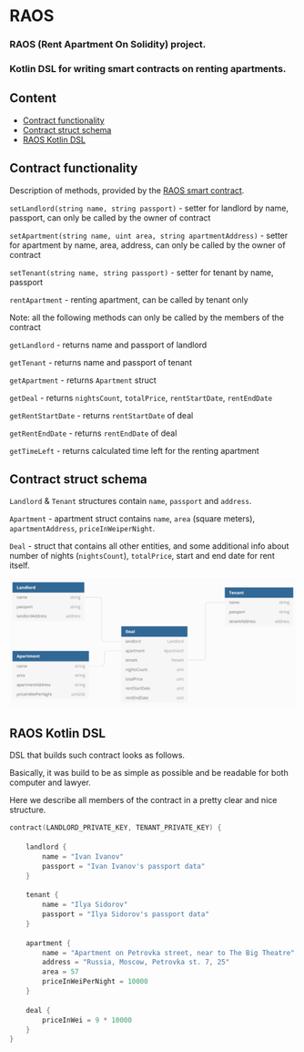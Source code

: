 # RAOS

### RAOS (Rent Apartment On Solidity) project.
### Kotlin DSL for writing smart contracts on renting apartments.

## Content

- [Contract functionality](#Contract-functionality)
- [Contract struct schema](#Contract-struct-schema)
- [RAOS Kotlin DSL](#RAOS-Kotlin-DSL)

## Contract functionality

Description of methods, provided by the [RAOS smart contract](https://github.com/AndreyVolkovBI/RAOS/blob/master/RAOSContract.sol).

`setLandlord(string name, string passport)` - setter for landlord by name, passport, can only be called by the owner of contract

`setApartment(string name, uint area, string apartmentAddress)` - setter for apartment by name, area, address, can only be called by the owner of contract 

`setTenant(string name, string passport)` - setter for tenant by name, passport

`rentApartment` - renting apartment, can be called by tenant only 

Note: all the following methods can only be called by the members of the contract 

`getLandlord` - returns name and passport of landlord

`getTenant` - returns name and passport of tenant

`getApartment` - returns `Apartment` struct

`getDeal` - returns `nightsCount`, `totalPrice`, `rentStartDate`, `rentEndDate`

`getRentStartDate` - returns `rentStartDate` of deal

`getRentEndDate` - returns `rentEndDate` of deal

`getTimeLeft` - returns calculated time left for the renting apartment 

## Contract struct schema

`Landlord` & `Tenant` structures contain `name`, `passport` and `address`.

`Apartment` - apartment struct contains `name`, `area` (square meters), `apartmentAddress`, `priceInWeiperNight`.

`Deal` - struct that contains all other entities, and some additional info about 
number of nights (`nightsCount`), `totalPrice`, start and end date for rent itself. 

![Drag Racing](./src/img/contract_schema.png)

## RAOS Kotlin DSL
DSL that builds such contract looks as follows.

Basically, it was build to be as simple as possible and be readable for both computer and lawyer.

Here we describe all members of the contract in a pretty clear and nice structure.

```kotlin
contract(LANDLORD_PRIVATE_KEY, TENANT_PRIVATE_KEY) {

    landlord {
        name = "Ivan Ivanov"
        passport = "Ivan Ivanov's passport data"
    }

    tenant {
        name = "Ilya Sidorov"
        passport = "Ilya Sidorov's passport data"
    }

    apartment {
        name = "Apartment on Petrovka street, near to The Big Theatre"
        address = "Russia, Moscow, Petrovka st. 7, 25"
        area = 57
        priceInWeiPerNight = 10000
    }

    deal {
        priceInWei = 9 * 10000
    }
}
```
